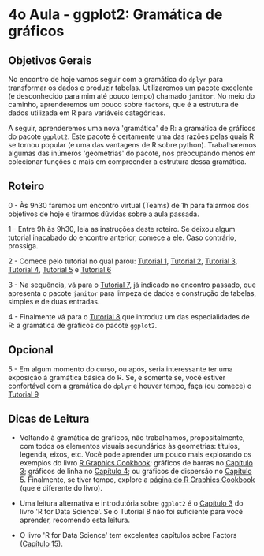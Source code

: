 #  4o Aula - ggplot2: Gramática de gráficos

## Objetivos Gerais

No encontro de hoje vamos seguir com a gramática do `dplyr` para transformar os dados e produzir tabelas. Utilizaremos um pacote excelente (e desconhecido para mim até pouco tempo) chamado `janitor`. No meio do caminho, aprenderemos um pouco sobre `factors`, que é a estrutura de dados utilizada em R para variáveis categóricas.

A seguir, aprenderemos uma nova 'gramática' de R: a gramática de gráficos do pacote `ggplot2`. Este pacote é certamente uma das razões pelas quais R se tornou popular (e uma das vantagens de R sobre python). Trabalharemos algumas das inúmeros 'geometrias' do pacote, nos preocupando menos em colecionar funções e mais em compreender a estrutura dessa gramática.

## Roteiro

0 - Às 9h30 faremos um encontro virtual (Teams) de 1h para falarmos dos objetivos de hoje e tirarmos dúvidas sobre a aula passada.

1 - Entre 9h às 9h30, leia as instruções deste roteiro. Se deixou algum tutorial inacabado do encontro anterior, comece a ele. Caso contrário, prossiga.

2 - Comece pelo tutorial no qual parou: [Tutorial 1](https://github.com/seade-R/egesp-seade-intro-programacao/blob/master/tutorial/tutorial-01.md), [Tutorial 2](https://github.com/seade-R/egesp-seade-intro-programacao/blob/master/tutorial/tutorial-02.md), [Tutorial 3](https://github.com/seade-R/egesp-seade-intro-programacao/blob/master/tutorial/tutorial-03.md), [Tutorial 4](https://github.com/seade-R/egesp-seade-intro-programacao/blob/master/tutorial/tutorial-04.md), [Tutorial 5](https://github.com/seade-R/egesp-seade-intro-programacao/blob/master/tutorial/tutorial-05.md) e [Tutorial 6](https://github.com/seade-R/egesp-seade-intro-programacao/blob/master/tutorial/tutorial-06.md)

3 - Na sequência, vá para o [Tutorial 7](https://github.com/seade-R/egesp-seade-intro-programacao/blob/master/tutorial/tutorial-07.md), já indicado no encontro passado, que apresenta o pacote `janitor` para limpeza de dados e construção de tabelas, simples e de duas entradas.

4 - Finalmente vá para o [Tutorial 8](https://github.com/seade-R/egesp-seade-intro-programacao/blob/master/tutorial/tutorial-08.md) que introduz um das especialidades de R: a gramática de gráficos do pacote `ggplot2`.

## Opcional

5 - Em algum momento do curso, ou após, seria interessante ter uma exposição à gramática básica do R. Se, e somente se, você estiver confortável com a gramática do `dplyr` e houver tempo, faça (ou comece) o [Tutorial 9](https://github.com/seade-R/egesp-seade-intro-programacao/blob/master/tutorial/tutorial-09.md)

## Dicas de Leitura

- Voltando à gramática de gráficos, não trabalhamos, propositalmente, com todos os elementos visuais secundários às geometrias: títulos, legenda, eixos, etc. Você pode aprender um pouco mais explorando os exemplos do livro [R Graphics Cookbook](https://r-graphics.org/): gráficos de barras no [Capítulo 3](https://r-graphics.org/chapter-bar-graph); gráficos de linha no [Capítulo 4](https://r-graphics.org/chapter-line-graph); ou gráficos de dispersão no [Capítulo 5](https://r-graphics.org/chapter-scatter). Finalmente, se tiver tempo, explore a [página do R Graphics Cookbook](http://www.cookbook-r.com/Graphs/) (que é diferente do livro).

- Uma leitura alternativa e introdutória sobre `ggplot2` é o [Capítulo 3](https://r4ds.had.co.nz/data-visualisation.html) do livro 'R for Data Science'. Se o Tutorial 8 não foi suficiente para você aprender, recomendo esta leitura.

- O livro 'R for Data Science' tem excelentes capítulos sobre Factors ([Capítulo 15](https://r4ds.had.co.nz/factors.html)).
